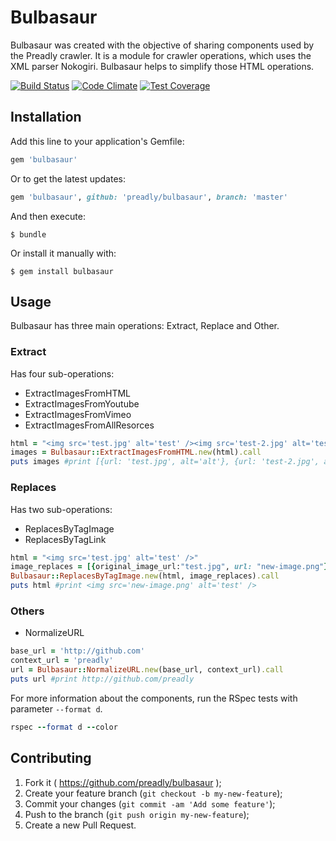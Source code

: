 # Bulbasaur
Bulbasaur was created with the objective of sharing components used by the Preadly crawler. It is a module for crawler operations, which uses the XML parser Nokogiri. Bulbasaur helps to simplify those HTML operations.

[![Build Status](https://travis-ci.org/preadly/Bulbasaur.svg?branch=master)](https://travis-ci.org/preadly/Bulbasaur)
[![Code Climate](https://codeclimate.com/github/preadly/Bulbasaur/badges/gpa.svg)](https://codeclimate.com/github/preadly/Bulbasaur)
[![Test Coverage](https://codeclimate.com/github/preadly/Bulbasaur/badges/coverage.svg)](https://codeclimate.com/github/preadly/Bulbasaur/coverage)


## Installation

Add this line to your application's Gemfile:

```ruby
gem 'bulbasaur'
```

Or to get the latest updates:

```ruby
gem 'bulbasaur', github: 'preadly/bulbasaur', branch: 'master'
```

And then execute:

	$ bundle
    
Or install it manually with:
    
	$ gem install bulbasaur
## Usage
Bulbasaur has three main operations: Extract, Replace and Other.

### Extract
Has four sub-operations:
* ExtractImagesFromHTML
* ExtractImagesFromYoutube
* ExtractImagesFromVimeo
* ExtractImagesFromAllResorces 

```ruby
html = "<img src='test.jpg' alt='test' /><img src='test-2.jpg' alt='test' />"
images = Bulbasaur::ExtractImagesFromHTML.new(html).call
puts images #print [{url: 'test.jpg', alt='alt'}, {url: 'test-2.jpg', alt='test'}]
```

### Replaces
Has two sub-operations:
* ReplacesByTagImage
* ReplacesByTagLink

```ruby
html = "<img src='test.jpg' alt='test' />"
image_replaces = [{original_image_url:"test.jpg", url: "new-image.png"}]
Bulbasaur::ReplacesByTagImage.new(html, image_replaces).call
puts html #print <img src='new-image.png' alt='test' />
```

### Others
* NormalizeURL

```ruby
base_url = 'http://github.com'
context_url = 'preadly'
url = Bulbasaur::NormalizeURL.new(base_url, context_url).call
puts url #print http://github.com/preadly
```

For more information about the components, run the RSpec tests with parameter `--format d`.
```ruby
rspec --format d --color
```

## Contributing

1. Fork it ( https://github.com/preadly/bulbasaur );
2. Create your feature branch (`git checkout -b my-new-feature`);
3. Commit your changes (`git commit -am 'Add some feature'`);
4. Push to the branch (`git push origin my-new-feature`);
5. Create a new Pull Request.
